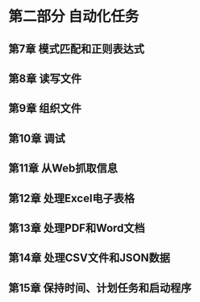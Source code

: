# 第二部分 自动化任务

## 第7章 模式匹配和正则表达式

## 第8章 读写文件

## 第9章 组织文件

## 第10章 调试

## 第11章 从Web抓取信息

## 第12章 处理Excel电子表格

## 第13章 处理PDF和Word文档

## 第14章 处理CSV文件和JSON数据

## 第15章 保持时间、计划任务和启动程序
